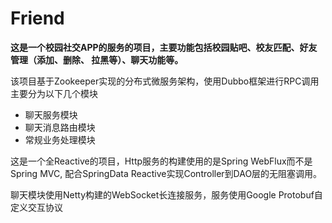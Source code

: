 # Friend
**这是一个校园社交APP的服务的项目，主要功能包括校园贴吧、校友匹配、好友管理（添加、删除、
拉黑等）、聊天功能等。**

该项目基于Zookeeper实现的分布式微服务架构，使用Dubbo框架进行RPC调用
主要分为以下几个模块
* 聊天服务模块
* 聊天消息路由模块
* 常规业务处理模块

这是一个全Reactive的项目，Http服务的构建使用的是Spring WebFlux而不是Spring MVC,
配合SpringData Reactive实现Controller到DAO层的无阻塞调用。

聊天模块使用Netty构建的WebSocket长连接服务，服务使用Google Protobuf自定义交互协议

